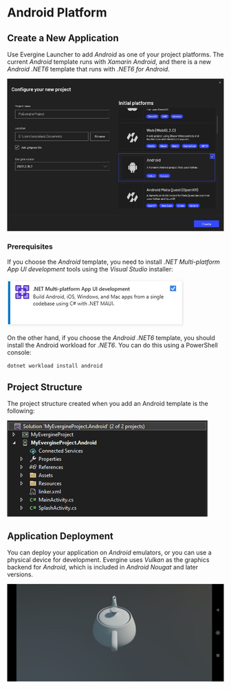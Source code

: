 # Android Platform

## Create a New Application

Use Evergine Launcher to add _Android_ as one of your project platforms. The current _Android_ template runs with _Xamarin Android_, and there is a new _Android .NET6_ template that runs with _.NET6 for Android_.

![Create a new project](images/launcher.jpg)

### Prerequisites
If you choose the _Android_ template, you need to install _.NET Multi-platform App UI development_ tools using the _Visual Studio_ installer:

![Visual Studio Installer](images/visual-studio-installer-mobile.jpg)

On the other hand, if you choose the _Android .NET6_ template, you should install the Android workload for _.NET6_. You can do this using a PowerShell console:

```PowerShell
dotnet workload install android
```

## Project Structure
The project structure created when you add an Android template is the following:

![Project structure](images/project-structure.jpg)

## Application Deployment
You can deploy your application on _Android_ emulators, or you can use a physical device for development. Evergine uses _Vulkan_ as the graphics backend for _Android_, which is included in _Android Nougat_ and later versions.

![Running on Android](images/app.jpg)